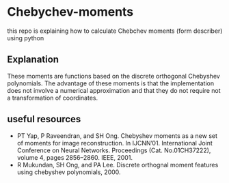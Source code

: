 # Chebychev-moments
this repo is explaining how to calculate Chebchev moments (form describer) using python

## Explanation
These moments are functions based on the discrete orthogonal Chebyshev polynomials.
The advantage of these moments is that the implementation does not involve a numerical approximation and that they do not require not a transformation of coordinates.

## useful resources 

- PT Yap, P Raveendran, and SH Ong. Chebyshev moments as a new set of moments for image reconstruction. In IJCNN’01. 
 International Joint Conference on Neural Networks. Proceedings (Cat. No.01CH37222), volume 4, pages 2856–2860. IEEE, 2001.
- R Mukundan, SH Ong, and PA Lee. Discrete orthognal moment features using chebyshev polynomials, 2000.


